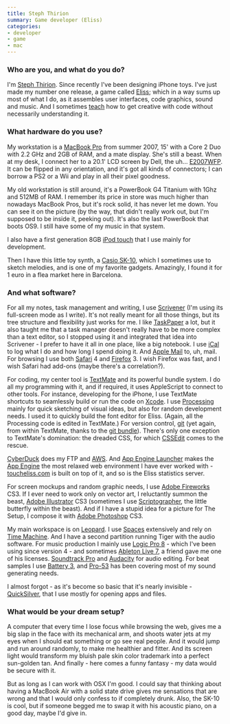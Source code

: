 ```yaml
---
title: Steph Thirion
summary: Game developer (Eliss)
categories:
- developer
- game
- mac
---
```


### Who are you, and what do you do?

I'm [Steph Thirion](http://trsp.net "Steph's website."). Since recently I've been designing iPhone toys. I've just made my number one release, a game called [Eliss][eliss-ios]; which in a way sums up most of what I do, as it assembles user interfaces, code graphics, sound and music. And I sometimes [teach](http://www.trsp.net/teaching/gamemod/) how to get creative with code without necessarily understanding it.

### What hardware do you use?

My workstation is a [MacBook Pro][macbook-pro] from summer 2007, 15' with a Core 2 Duo with 2.2 GHz and 2GB of RAM, and a mate display. She's still a beast. When at my desk, I connect her to a 20.1' LCD screen by Dell, the uh... [E2007WFP][]. It can be flipped in any orientation, and it's got all kinds of connectors; I can borrow a PS2 or a Wii and play in all their pixel goodness.

My old workstation is still around, it's a PowerBook G4 Titanium with 1Ghz and 512MB of RAM. I remember its price in store was much higher than nowadays MacBook Pros, but it's rock solid, it has never let me down. You can see it on the picture (by the way, that didn't really work out, but I'm supposed to be inside it, peeking out). It's also the last PowerBook that boots OS9. I still have some of my music in that system.

I also have a first generation 8GB [iPod touch][ipod-touch] that I use mainly for development.

Then I have this little toy synth, a [Casio SK-10][sk-10], which I sometimes use to sketch melodies, and is one of my favorite gadgets. Amazingly, I found it for 1 euro in a flea market here in Barcelona.

### And what software?

For all my notes, task management and writing, I use [Scrivener][] (I'm using its full-screen mode as I write). It's not really meant for all those things, but its tree structure and flexibility just works for me. I like [TaskPaper][] a lot, but it also taught me that a task manager doesn't really have to be more complex than a text editor, so I stopped using it and integrated that idea into Scrivener - I prefer to have it all in one place, like a big notebook. I use [iCal][] to log what I do and how long I spend doing it. And [Apple Mail][mail] to, uh, mail. For browsing I use both [Safari][] 4 and [Firefox][] 3. I wish Firefox was fast, and I wish Safari had add-ons (maybe there's a correlation?).

For coding, my center tool is [TextMate][] and its powerful bundle system. I do all my programming with it, and if required, it uses AppleScript to connect to other tools. For instance, developing for the iPhone, I use TextMate shortcuts to seamlessly build or run the code on [Xcode][]. I use [Processing][] mainly for quick sketching of visual ideas, but also for random development needs. I used it to quickly build the font editor for Eliss. (Again, all the Processing code is edited in TextMate.) For version control, [git][] (yet again, from within TextMate, thanks to the [git bundle][tm-git-bundle]). There's only one exception to TextMate's domination: the dreaded CSS, for which [CSSEdit][] comes to the rescue.

[CyberDuck][] does my FTP and [AWS][s3]. And [App Engine Launcher][app-engine-launcher] makes the [App Engine][app-engine] the most relaxed web environment I have ever worked with - [toucheliss.com](http://www.toucheliss.com "The website for Eliss.") is built on top of it, and so is the Eliss statistics server.

For screen mockups and random graphic needs, I use [Adobe Fireworks][fireworks] CS3. If I ever need to work only on vector art, I reluctantly summon the beast, [Adobe Illustrator][illustrator] CS3 (sometimes I use [Scriptographer][], the little butterfly within the beast). And if I have a stupid idea for a picture for The Setup, I compose it with [Adobe Photoshop][photoshop] CS3.

My main workspace is on [Leopard][macos]. I use [Spaces][] extensively and rely on [Time Machine][time-machine]. And I have a second partition running Tiger with the audio software. For music production I mainly use [Logic Pro 8][logic-pro] - which I've been using since version 4 - and sometimes [Ableton Live 7][live], a friend gave me one of his licenses. [Soundtrack Pro][soundtrack-pro] and [Audacity][] for audio editing. For beat samples I use [Battery 3][battery], and [Pro-53][] has been covering most of my sound generating needs.

I almost forgot - as it's become so basic that it's nearly invisible - [QuickSilver][], that I use mostly for opening apps and files.

### What would be your dream setup?

A computer that every time I lose focus while browsing the web, gives me a big slap in the face with its mechanical arm, and shoots water jets at my eyes when I should eat something or go see real people. And it would jump and run around randomly, to make me healthier and fitter. And its screen light would transform my bluish pale skin color trademark into a perfect sun-golden tan. And finally - here comes a funny fantasy - my data would be secure with it.

But as long as I can work with OSX I'm good. I could say that thinking about having a MacBook Air with a solid state drive gives me sensations that are wrong and that I would only confess to if completely drunk. Also, the SK-10 is cool, but if someone begged me to swap it with his acoustic piano, on a good day, maybe I'd give in.

[app-engine-launcher]: https://cloud.google.com/appengine/downloads?csw=1 "An SDK/launcher for the App Engine, for the Mac."
[app-engine]: https://cloud.google.com/appengine/?csw=1 "Hosting for web applications."
[audacity]: https://sourceforge.net/projects/audacity/ "An open-source, cross-platform audio editor."
[battery]: https://www.native-instruments.com/en/products/komplete/drums/battery-4/ "Drum and percussion software."
[cssedit]: https://www.macworld.com/article/1131901/cssedit26.html "A stylesheet editor for the Mac."
[cyberduck]: https://cyberduck.io/ "An FTP/SFTP client for the Mac."
[e2007wfp]: https://www.amazon.com/Dell-E207WFP-20-1-Widescreen-Monitor/dp/B000LZARRU "A 20 inch LCD screen with USB ports."
[eliss-ios]: https://itunes.apple.com/us/app/eliss/id306950009 "A clever little game for the iPhone."
[firefox]: https://www.mozilla.org/en-US/firefox/new/ "A cross-platform open-source web browser."
[fireworks]: https://creative.adobe.com/products/fireworks "A graphics and work tool for the Mac."
[git]: https://git-scm.com/ "A version control system."
[ical]: https://en.wikipedia.org/wiki/Calendar_(Apple) "The calendar software included with macOS."
[illustrator]: https://www.adobe.com/products/illustrator.html "A vector graphics editor."
[ipod-touch]: https://www.apple.com/ipod-touch/ "It's like an iPhone, without the phone bit."
[live]: https://www.ableton.com/en/live/ "Musical creation software."
[logic-pro]: https://www.apple.com/logic-pro/ "A professional audio application for the Mac."
[macbook-pro]: https://www.apple.com/macbook-pro/ "A laptop."
[macos]: https://en.wikipedia.org/wiki/MacOS "An operating system for Mac hardware."
[mail]: https://en.wikipedia.org/wiki/Mail_(application) "The default Mac OS X mail client."
[photoshop]: https://www.adobe.com/products/photoshop.html "A bitmap image editor."
[pro-53]: https://www.native-instruments.com/en/products/producer/pro-53/ "Virtual synthesizer software."
[processing]: https://processing.org/ "A programming language/environment."
[quicksilver]: https://qsapp.com/ "A data manipulator and launcher for the Mac."
[s3]: https://aws.amazon.com/s3/ "Cloud-based Internet storage magic."
[safari]: https://www.apple.com/safari/ "A fast web browser."
[scriptographer]: https://scriptographer.org/ "A plugin for Illustrator to add support for Javascript scripting."
[scrivener]: http://literatureandlatte.com/scrivener.php "A Mac text editor aimed at writers."
[sk-10]: http://www.casiosk1.com/sk10.cfm "A toy music keyboards."
[soundtrack-pro]: https://en.wikipedia.org/wiki/Soundtrack_Pro "A Mac audio editor tailored for movies."
[spaces]: https://en.wikipedia.org/wiki/Spaces_(software) "Virtual desktop software included with Mac OS X."
[taskpaper]: http://www.hogbaysoftware.com/products/taskpaper "A simple task/to do list application for the Mac."
[textmate]: https://macromates.com/ "A text editor for the Mac."
[time-machine]: https://en.wikipedia.org/wiki/Time_Machine_(Mac_OS) "Backup software for the masses, included with Mac OS X 10.5."
[tm-git-bundle]: https://www.jamesconroyfinn.com/git-tmbundle/ "A bundle for TextMate to add Git support."
[xcode]: https://en.wikipedia.org/wiki/Xcode "An IDE for Mac developers."
